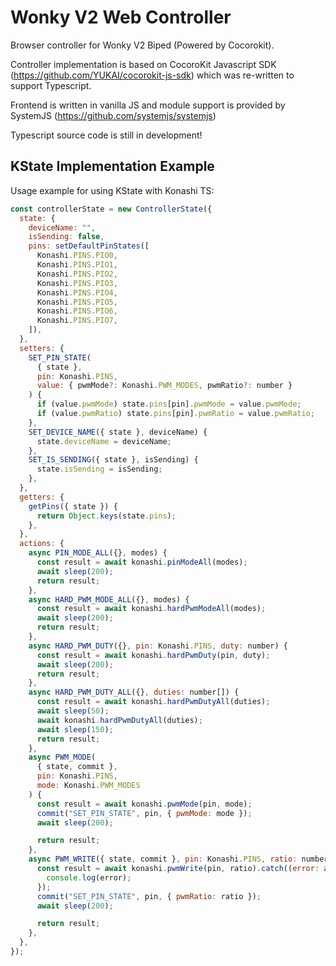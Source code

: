 # Wonky V2 Web Controller

Browser controller for Wonky V2 Biped (Powered by Cocorokit).

Controller implementation is based on CocoroKit Javascript SDK (https://github.com/YUKAI/cocorokit-js-sdk) which was re-written to support Typescript.

Frontend is written in vanilla JS and module support is provided by SystemJS (https://github.com/systemjs/systemjs)

Typescript source code is still in development!

## KState Implementation Example

Usage example for using KState with Konashi TS:

```js
const controllerState = new ControllerState({
  state: {
    deviceName: "",
    isSending: false,
    pins: setDefaultPinStates([
      Konashi.PINS.PIO0,
      Konashi.PINS.PIO1,
      Konashi.PINS.PIO2,
      Konashi.PINS.PIO3,
      Konashi.PINS.PIO4,
      Konashi.PINS.PIO5,
      Konashi.PINS.PIO6,
      Konashi.PINS.PIO7,
    ]),
  },
  setters: {
    SET_PIN_STATE(
      { state },
      pin: Konashi.PINS,
      value: { pwmMode?: Konashi.PWM_MODES, pwmRatio?: number }
    ) {
      if (value.pwmMode) state.pins[pin].pwmMode = value.pwmMode;
      if (value.pwmRatio) state.pins[pin].pwmRatio = value.pwmRatio;
    },
    SET_DEVICE_NAME({ state }, deviceName) {
      state.deviceName = deviceName;
    },
    SET_IS_SENDING({ state }, isSending) {
      state.isSending = isSending;
    },
  },
  getters: {
    getPins({ state }) {
      return Object.keys(state.pins);
    },
  },
  actions: {
    async PIN_MODE_ALL({}, modes) {
      const result = await konashi.pinModeAll(modes);
      await sleep(200);
      return result;
    },
    async HARD_PWM_MODE_ALL({}, modes) {
      const result = await konashi.hardPwmModeAll(modes);
      await sleep(200);
      return result;
    },
    async HARD_PWM_DUTY({}, pin: Konashi.PINS, duty: number) {
      const result = await konashi.hardPwmDuty(pin, duty);
      await sleep(200);
      return result;
    },
    async HARD_PWM_DUTY_ALL({}, duties: number[]) {
      const result = await konashi.hardPwmDutyAll(duties);
      await sleep(50);
      await konashi.hardPwmDutyAll(duties);
      await sleep(150);
      return result;
    },
    async PWM_MODE(
      { state, commit },
      pin: Konashi.PINS,
      mode: Konashi.PWM_MODES
    ) {
      const result = await konashi.pwmMode(pin, mode);
      commit("SET_PIN_STATE", pin, { pwmMode: mode });
      await sleep(200);

      return result;
    },
    async PWM_WRITE({ state, commit }, pin: Konashi.PINS, ratio: number) {
      const result = await konashi.pwmWrite(pin, ratio).catch((error: any) => {
        console.log(error);
      });
      commit("SET_PIN_STATE", pin, { pwmRatio: ratio });
      await sleep(200);

      return result;
    },
  },
});
```

